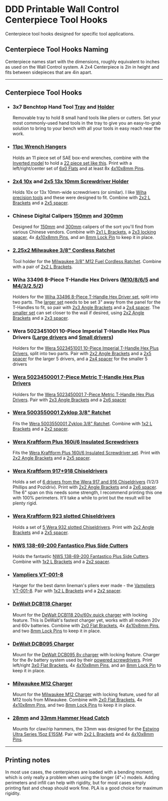 # DDD Printable Wall Control Centerpiece Tool Hooks

Centerpiece tool hooks designed for specific tool applications.

## Centerpiece Tool Hooks Naming

Centerpiece names start with the dimensions, roughly equivalent to inches as used on the Wall Control system.  A 2x4 Centerpiece is 2in in height and fits between sidepieces that are 4in apart.

---

## Centerpiece Tool Hooks

* ### 3x7 Benchtop Hand Tool [Tray](3x7%20Benchtop%20Hand%20Tool%20Holder%20Tray.stl) and [Holder](3x7%20Benchtop%20Hand%20Tool%20Holder.stl)

  Removable tray to hold 8 small hand tools like pliers or cutters.  Set your most commonly-used hand tools in the tray to give you an easy-to-grab solution to bring to your bench with all your tools in easy reach near the work.

* ### [11pc Wrench Hangers](1x6%2011pc%20Wrench%20Hanger.stl)

  Holds an 11 piece set of SAE box-end wrenches, combine with the [Inverted model](1x6%2011pc%20Wrench%20Hanger%20Inverted.stl) to hold a [22 piece set like this](https://amzn.to/35fa7dd).  Print with a left/right/center set of [6x0 Flats](../../Sidepieces/Flats) and at least 8x [4x10x8mm Pins](../Spacer_blank_flush/4x10x8mm%20Pin.stl).

* ### [2x4 10x](2x4%2010x%2010mm%20Screwdriver%20Holder.stl) and [2x5 13x 10mm Screwdriver Holder](2x5%2013x%2010mm%20Screwdriver%20Holder.stl)

  Holds 10x or 13x 10mm-wide screwdrivers (or similar).  I like [Wiha precision tools](https://amzn.to/2GQ8ucA) and these were designed to fit.  Combine with [2x2 L Brackets](../../Sidepieces/L_brackets/) and a [2x5 spacer](../../Centerpieces/Spacer_perforated/2x5%20Spacer%20perforated.stl).

* ### Chinese Digital Calipers [150mm](1x3%20Chinese%20Digital%20Calipers%20150mm.stl) and [300mm](1x3%20Chinese%20Digital%20Calipers%20300mm.stl)

  Designed for [150mm](https://amzn.to/3pcWByG) and [300mm](https://amzn.to/2UdfQdb) calipers of the sort you'll find from various Chinese vendors.  Combine with [2x1 L Brackets](../../Sidepieces/L_brackets/), a [2x3 locking spacer](../../Centerpieces/Locking_spacer/2x3%20Locking%20Spacer.stl), 4x [4x10x8mm Pins](../Spacer_blank_flush/4x10x8mm%20Pin.stl), and an [8mm Lock Pin](../../Centerpieces/Locking_spacer/8mm%20Lock%20Pin.stl) to keep it in place.

* ### [2.25x2 Milwaukee 3/8" Cordless Ratchet](2x2%20Milwaukee%203-8%20Cordless%20Ratchet.stl)

  Tool holder for the [Milwaukee 3/8" M12 Fuel Cordless Ratchet](https://amzn.to/2IsC9ZB).  Combine with a pair of [2x2 L Brackets](../../Sidepieces/L_brackets/).

* ### Wiha 33496 8-Piece T-Handle Hex Drivers ([M10/8/6/5](1x4%20Wiha%20T-Handle%20M10%20M8%20M6%20M5.stl) and [M4/3/2.5/2](1x3%20Wiha%20T-Handle%20M4%20M3%20M2.5%20M2.stl))

  Holders for the [Wiha 33496 8-Piece T-Handle Hex Driver set](https://amzn.to/36gpuRK), split into two parts.  The [larger set](Wiha%20T-Handle%20M10%20M8%20M6%20M5.stl) needs to be set 3" away from the panel for the T-Handles to fit, so pair with [2x3 Angle Brackets](../../Sidepieces/Angle_brackets/) and a [2x4 spacer](../../Centerpieces/Spacer_perforated/2x4%20Spacer%20perforated.stl).  The [smaller set](Wiha%20T-Handle%20M4%20M3%20M2.5%20M2.stl) can set closer to the wall if desired, using [2x2 Angle Brackets](../../Sidepieces/Angle_brackets/) and a [2x3 spacer](../../Centerpieces/Spacer_perforated/2x3%20Spacer%20perforated.stl).

* ### Wera 5023451001 10-Piece Imperial T-Handle Hex Plus Drivers ([Large drivers](2x5%20Wera%20HexPlus%20T-Handle%20Imperial%20Large.stl) and [Small drivers](2x4%20Wera%20HexPlus%20T-Handle%20Imperial%20Small.stl))

  Holders for the [Wera 5023451001 10-Piece Imperial T-Handle Hex Plus Drivers](https://amzn.to/3ggLkL6), split into two parts.  Pair with [2x2 Angle Brackets](../../Sidepieces/Angle_brackets/) and a [2x5 spacer](../../Centerpieces/Spacer_perforated/2x5%20Spacer%20perforated.stl) for the larger 5 drivers, and a [2x4 spacer](../../Centerpieces/Spacer_perforated/2x5%20Spacer%20perforated.stl) for the smaller 5 drivers

* ### [Wera 5023450001 7-Piece Metric T-Handle Hex Plus Drivers](2x6%20Wera%20HexPlus%20T-Handle%20Metric)

  Holders for the [Wera 5023450001 7-Piece Metric T-Handle Hex Plus Drivers](https://amzn.to/3vfSXGa).  Pair with [2x3 Angle Brackets](../../Sidepieces/Angle_brackets/) and a [2x6 spacer](../../Centerpieces/Spacer_perforated/2x6%20Spacer%20perforated.stl)

* ### [Wera 5003550001 Zyklop 3/8" Ratchet](1x2%20Wera%203-8%20Zyklop%20Ratchet.stl)

  Fits the [Wera 5003550001 Zyklop 3/8" Ratchet](https://amzn.to/35fuVRI).  Combine with [1x2 L Brackets](../../Sidepieces/L_brackets/) and a [2x2 spacer](../../Centerpieces/Spacer_perforated/2x2%20Spacer%20perforated.stl).

* ### [Wera Kraftform Plus 160i/6 Insulated Screwdrivers](2x5%20Wera%20Kraftform%20Plus%20160i-6.stl)

  Fits the [Wera Kraftform Plus 160i/6 Insulated Screwdriver set](https://amzn.to/36il4tO).  Print with [2x2 Angle Brackets](../../Sidepieces/Angle_brackets/) and a [2x5 spacer](../../Centerpieces/Spacer_perforated/2x5%20Spacer%20perforated.stl).

* ### [Wera Kraftform 917+918 Chiseldrivers](2x6%20Wera%20917+918.stl)

  Holds a set of [6 drivers from the Wera 917 and 916 Chiseldrivers](https://amzn.to/35iAoXX) (1/2/3 Phillips and Pozidriv).  Print with [2x2 Angle Brackets](../../Sidepieces/Angle_brackets/) and a [2x6 spacer](../../Centerpieces/Spacer_perforated/2x5%20Spacer%20perforated.stl).  The 6" span on this needs some strength, I recommend printing this one with 100% perimeters.  It'll take a while to print but the result will be plenty rigid.

* ### [Wera Kraftform 923 slotted Chiseldrivers](2x5%20Wera%20932.stl)

  Holds a set of [5 Wera 932 slotted Chiseldrivers](https://amzn.to/35iAoXX).  Print with [2x2 Angle Brackets](../../Sidepieces/Angle_brackets/) and a [2x5 spacer](../../Centerpieces/Spacer_perforated/2x5%20Spacer%20perforated.stl).

* ### [NWS 138-69-200 Fantastico Plus Side Cutters](1x2%20NWS%20138-69-200%20Fantastico%20Plus%20Side%20Cutters.stl)

  Holds the fantastic [NWS 138-69-200 Fantastico Plus Side Cutters](https://amzn.to/3eNrbKv).  Combine with [1x2 L Brackets](../../Sidepieces/L_brackets/) and a [2x2 spacer](../../Centerpieces/Spacer_perforated/2x2%20Spacer%20perforated.stl).

* ### [Vampliers VT-001-8](1x2%20Vampliers%20VT-001-8.stl)

  Hanger for the best damn lineman's pliers ever made - the [Vampliers VT-001-8](https://amzn.to/3khDUpO).  Pair with [1x2 L Brackets](../../Sidepieces/L_brackets/) and a [2x2 spacer](../../Centerpieces/Spacer_perforated/2x2%20Spacer%20perforated.stl).

* ### [DeWalt DCB118 Charger](2x7%20DeWalt%20DCB118%20Charger.stl)

  Mount for the [DeWalt DCB118 20v/60v quick charger](https://amzn.to/36yhLio) with locking feature.  This is DeWalt's fastest charger yet, works with all modern 20v and 60v batteries.  Combine with [2x0 Flat Brackets](../../Sidepieces/Flats/), 4x [4x10x8mm Pins](../Spacer_blank_flush/4x10x8mm%20Pin.stl), and two [8mm Lock Pins](../../Centerpieces/Locking_spacer/8mm%20Lock%20Pin.stl) to keep it in place.

* ### [DeWalt DCB095 Charger](3x1%20DeWalt%20DCB095%20Charger.stl)

  Mount for the [DeWalt DCB095 8v charger](https://amzn.to/3fpajda) with locking feature.  Charger for the 8v battery system used by their [powered screwdrivers](https://amzn.to/3fpajda).  Print left/right [3x0 Flat Brackets](../../Sidepieces/Flats/), 4x [4x10x8mm Pins](../Spacer_blank_flush/4x10x8mm%20Pin.stl), and an [8mm Lock Pin](../../Centerpieces/Locking_spacer/8mm%20Lock%20Pin.stl) to keep it in place.

* ### [Milwaukee M12 Charger](4x3%20Milwaukee%20M12%20Charger.stl)

  Mount for the [Milwaukee M12 Charger](https://amzn.to/375AkL7) with locking feature, used for all M12 tools from Milwaukee.  Combine with [2x0 Flat Brackets](../../Sidepieces/Flats/), 4x [4x10x8mm Pins](../Spacer_blank_flush/4x10x8mm%20Pin.stl), and two [8mm Lock Pins](../../Centerpieces/Locking_spacer/8mm%20Lock%20Pin.stl) to keep it in place.

* ### [28mm](2x2%2028mm%20Hammer%20Head%20Catch.stl) and [33mm Hammer Head Catch](2x2%2033mm%20Hammer%20Head%20Catch.stl)

  Mounts for claw/rip hammers, the 33mm was designed for the [Estwing Ultra Series 15oz E15SM](https://amzn.to/3puEnJa).  Pair with [2x2 L Brackets](../../Sidepieces/L_brackets/) and 4x [4x10x8mm Pins](../Spacer_blank_flush/4x10x8mm%20Pin.stl).

---

## Printing notes

In most use cases, the centerpieces are loaded with a bending moment, which is only really a problem when using the longer (4"+) models.  Adding perimeters and infill can help with rigidity, but for most cases simply printing fast and cheap should work fine.  PLA is a good choice for maximum rigidity.
